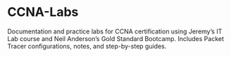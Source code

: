 # CCNA-Labs
Documentation and practice labs for CCNA certification using Jeremy’s IT Lab course and Neil Anderson’s Gold Standard Bootcamp. Includes Packet Tracer configurations, notes, and step-by-step guides.
